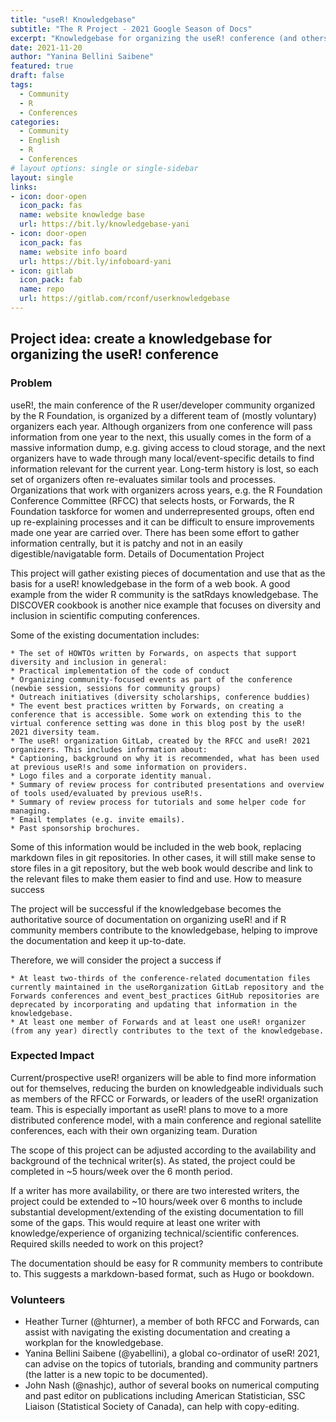 ```yaml
---
title: "useR! Knowledgebase"
subtitle: "The R Project - 2021 Google Season of Docs"
excerpt: "Knowledgebase for organizing the useR! conference (and others)"
date: 2021-11-20
author: "Yanina Bellini Saibene"
featured: true
draft: false
tags:
  - Community
  - R
  - Conferences
categories:
  - Community
  - English
  - R
  - Conferences
# layout options: single or single-sidebar
layout: single
links:
- icon: door-open
  icon_pack: fas
  name: website knowledge base
  url: https://bit.ly/knowledgebase-yani
- icon: door-open
  icon_pack: fas
  name: website info board
  url: https://bit.ly/infoboard-yani 
- icon: gitlab
  icon_pack: fab
  name: repo
  url: https://gitlab.com/rconf/userknowledgebase
---
```




## Project idea: create a knowledgebase for organizing the useR! conference

### Problem

useR!, the main conference of the R user/developer community organized by the R Foundation, is organized by a different team of (mostly voluntary) organizers each year. Although organizers from one conference will pass information from one year to the next, this usually comes in the form of a massive information dump, e.g. giving access to cloud storage, and the next organizers have to wade through many local/event-specific details to find information relevant for the current year. Long-term history is lost, so each set of organizers often re-evaluates similar tools and processes. Organizations that work with organizers across years, e.g. the R Foundation Conference Committee (RFCC) that selects hosts, or Forwards, the R Foundation taskforce for women and underrepresented groups, often end up re-explaining processes and it can be difficult to ensure improvements made one year are carried over. There has been some effort to gather information centrally, but it is patchy and not in an easily digestible/navigatable form.
Details of Documentation Project

This project will gather existing pieces of documentation and use that as the basis for a useR! knowledgebase in the form of a web book. A good example from the wider R community is the satRdays knowledgebase. The DISCOVER cookbook is another nice example that focuses on diversity and inclusion in scientific computing conferences.

Some of the existing documentation includes:

    * The set of HOWTOs written by Forwards, on aspects that support diversity and inclusion in general:
    * Practical implementation of the code of conduct
    * Organizing community-focused events as part of the conference (newbie session, sessions for community groups)
    * Outreach initiatives (diversity scholarships, conference buddies)
    * The event best practices written by Forwards, on creating a conference that is accessible. Some work on extending this to the virtual conference setting was done in this blog post by the useR! 2021 diversity team.
    * The useR! organization GitLab, created by the RFCC and useR! 2021 organizers. This includes information about:
    * Captioning, background on why it is recommended, what has been used at previous useR!s and some information on providers.
    * Logo files and a corporate identity manual.
    * Summary of review process for contributed presentations and overview of tools used/evaluated by previous useR!s.
    * Summary of review process for tutorials and some helper code for managing.
    * Email templates (e.g. invite emails).
    * Past sponsorship brochures.

Some of this information would be included in the web book, replacing markdown files in git repositories. In other cases, it will still make sense to store files in a git repository, but the web book would describe and link to the relevant files to make them easier to find and use.
How to measure success

The project will be successful if the knowledgebase becomes the authoritative source of documentation on organizing useR! and if R community members contribute to the knowledgebase, helping to improve the documentation and keep it up-to-date.

Therefore, we will consider the project a success if

    * At least two-thirds of the conference-related documentation files currently maintained in the useRorganization GitLab repository and the Forwards conferences and event_best_practices GitHub repositories are deprecated by incorporating and updating that information in the knowledgebase.
    * At least one member of Forwards and at least one useR! organizer (from any year) directly contributes to the text of the knowledgebase.

### Expected Impact

Current/prospective useR! organizers will be able to find more information out for themselves, reducing the burden on knowledgeable individuals such as members of the RFCC or Forwards, or leaders of the useR! organization team. This is especially important as useR! plans to move to a more distributed conference model, with a main conference and regional satellite conferences, each with their own organizing team.
Duration

The scope of this project can be adjusted according to the availability and background of the technical writer(s). As stated, the project could be completed in ~5 hours/week over the 6 month period.

If a writer has more availability, or there are two interested writers, the project could be extended to ~10 hours/week over 6 months to include substantial development/extending of the existing documentation to fill some of the gaps. This would require at least one writer with knowledge/experience of organizing technical/scientific conferences.
Required skills needed to work on this project?

The documentation should be easy for R community members to contribute to. This suggests a markdown-based format, such as Hugo or bookdown. 

### Volunteers

* Heather Turner (@hturner), a member of both RFCC and Forwards, can assist with navigating the existing documentation and creating a workplan for the knowledgebase.
* Yanina Bellini Saibene (@yabellini), a global co-ordinator of useR! 2021, can advise on the topics of tutorials, branding and community partners (the latter is a new topic to be documented).
* John Nash (@nashjc), author of several books on numerical computing and past editor on publications including American Statistician, SSC Liaison (Statistical Society of Canada), can help with copy-editing.


